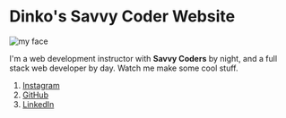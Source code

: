 # Dinko's Savvy Coder Website


![my face](https://scontent-ort2-2.cdninstagram.com/vp/866d0fd8265889ddac34c67db5152d7f/5D5025E7/t51.2885-19/11378779_1607799709497350_1267699573_a.jpg?_nc_ht=scontent-ort2-2.cdninstagram.com)

I'm a web development instructor with __Savvy Coders__ by night, and a full stack web developer by day. Watch me make some cool stuff.

1. [Instagram](https://www.instagram.com/deedoughkrumbz/)
2. [GitHub](https://github.com/DinkoKaramfilov)
3. [LinkedIn](https://www.linkedin.com/in/dinko-karamfilov-996019a1/)
